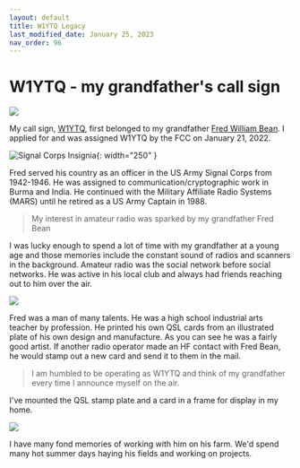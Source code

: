 ```yaml
---
layout: default
title: W1YTQ Legacy
last_modified_date: January 25, 2023 
nav_order: 96
---
```


# W1YTQ - my grandfather's call sign 

![](fred_bean_military.png)

My call sign, [W1YTQ](https://www.qrz.com/db/W1YTQ), first belonged to my grandfather [Fred William Bean](https://obituaries.bangordailynews.com/obituary/fred-bean-803788851). I applied
for and was assigned W1YTQ by the FCC on January 21, 2022.

![](Insignia_signal.svg.png "Signal Corps Insignia"){: width="250" }

Fred served his country as an officer in the US Army Signal Corps from 1942-1946. He was assigned to communication/cryptographic work in Burma and India. He continued with the Military Affiliate Radio Systems (MARS) until he retired as a US Army Captain in 1988.

> My interest in amateur radio was sparked by my grandfather Fred Bean

I was lucky enough to spend a lot of time with my grandfather at a young age and those memories include the 
constant sound of radios and scanners in the background. Amateur radio was the social network before social networks. He was active in his local club and always had friends reaching out to him
over the air.

![](qsl_card.png)

Fred was a man of many talents. He was a high school industrial arts teacher by profession. He printed his own QSL cards from an illustrated plate of his own design and manufacture. As you can see he was a fairly good artist. 
If another radio operator made an HF contact with Fred Bean, he would stamp out a new card and send it to them in the mail. 

> I am humbled to be operating as W1YTQ and think of my grandfather every time I announce myself on the air.

I've mounted the QSL stamp plate and a card in a frame for display in my home.


![](grandpa_on_tractor.png)

I have many fond memories of working with him on his farm. We'd spend many hot summer days
haying his fields and working on projects. 

